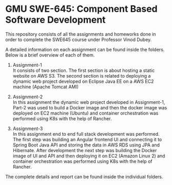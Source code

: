 # GMU SWE-645: Component Based Software Development

This repository consists of all the assignments and homeworks done in order to complete the SWE645 course under Professor Vinod Dubey.

A detailed information on each assignment can be found inside the folders. Below is a brief overview of each of them.

1. Assignment-1<br>
    It consists of two section. The first section is about hosting a static website on AWS S3. The second section is related to deploying a dynamic web project developed on Eclipse Java EE on a AWS EC2 machine (Apache Tomcat AMI)

2. Assignment-2<br>
    In this assignment the dynamic web project developed in Assignment-1, Part-2 was used to build a Docker image and then the docker image was deployed on EC2 machine (Ubuntu) and container orchestration was performed using K8s with the help of Rancher.

3. Assignment-3<br>
    In this assignment end to end full stack development was performed. The first step was building an Angular frontend UI and connecting it to Spring Boot Java API and storing the data in AWS RDS using JPA and Hibernate. After development the next step was building the Docker image of UI and API and then deploying it on EC2 (Amazon Linux 2) and container orchestration was performed using K8s with the help of Rancher.

The complete details and report can be found inside the individual folders.
